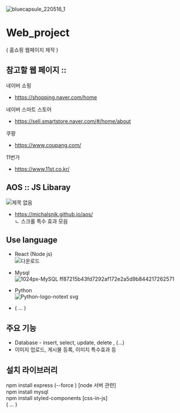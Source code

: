 
![bluecapsule_220516_1](https://github.com/saintlucias/Web_project/assets/125417038/a4a2ce52-3208-4676-b4f6-7fe533b80329)

# Web_project
( 홈쇼핑 웹페이지 제작 )

## 참고할 웹 페이지 ::

네이버 쇼핑 <br>
- https://shopping.naver.com/home

네이버 스마트 스토어 <br>
- https://sell.smartstore.naver.com/#/home/about

쿠팡 <br>
- https://www.coupang.com/ 

11번가 <br>
- https://www.11st.co.kr/


## AOS :: JS Libaray <br>
![제목 없음](https://github.com/saintlucias/Web_project/assets/125417038/87e4b04e-cc1e-444d-ade9-801c1ff17883)

- https://michalsnik.github.io/aos/
  <br>ㄴ 스크롤 특수 효과 모음

## Use language
- React (Node js) <br>
![다운로드](https://github.com/saintlucias/Web_project/assets/125417038/032052df-116c-4687-8ac2-768fdbb5b3d9)

- Mysql <br>
![1024px-MySQL ff87215b43fd7292af172e2a5d9b844217262571](https://github.com/saintlucias/Web_project/assets/125417038/5da4af60-ac6a-46e8-917e-6ed8fa9f3349)

- Python <br>
![Python-logo-notext svg](https://github.com/saintlucias/Web_project/assets/125417038/19492758-1d62-4184-b99e-a216e7f864a3)


- ( ... )


## 주요 기능

- Database - insert, select, update, delete , (...)
- 이미지 업로드, 게시물 등록, 이미지 특수효과 등 

## 설치 라이브러리 
npm install express (--force ) [node 서버 관련] <br>
npm install mysql <br>
npm install styled-components [css-in-js]<br>
( ... ) <br>
